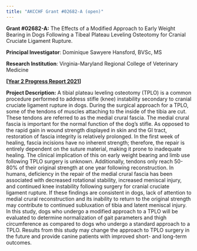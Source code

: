 ```yaml
---
title: "AKCCHF Grant #02682-A (open)"
---
```

**Grant #02682-A:**  The Effects of a Modified Approach to Early Weight Bearing in Dogs Following a Tibeal Plateau Leveling Osteotomy for Cranial Cruciate Ligament Rupture. 

**Principal Investigator**: Dominique Sawyere Hansford, BVSc, MS

**Research Institution**: Virginia-Maryland Regional College of Veterinary Medicine

**[[Year 2 Progress Report 2021](/files/akc02682amy2summary.pdf)]**

**Project Description:** A tibial plateau leveling osteotomy (TPLO) is a common procedure performed to address stifle (knee) instability secondary to cranial cruciate ligament rupture in dogs. During the surgical approach for a TPLO, some of the tendons of muscles attaching to the inside of the tibia are cut. These tendons are referred to as the medial crural fascia. The medial crural fascia is important for the normal function of the dog’s stifle. As opposed to the rapid gain in wound strength displayed in skin and the GI tract, restoration of fascia integrity is relatively prolonged. In the first week of healing, fascia incisions have no inherent strength; therefore, the repair is entirely dependent on the suture material, making it prone to inadequate healing. The clinical implication of this on early weight bearing and limb use following TPLO surgery is unknown. Additionally, tendons only reach 50-80% of their original strength at one year following reconstruction. In humans, deficiency in the repair of the medial crural fascia has been associated with decreased rotational stability, increased meniscal injury, and continued knee instability following surgery for cranial cruciate ligament rupture. If these findings are consistent in dogs, lack of attention to medial crural reconstruction and its inability to return to the original strength may contribute to continued subluxation of tibia and latent meniscal injury. In this study, dogs who undergo a modified approach to a TPLO will be evaluated to determine normalization of gait parameters and thigh circumference as compared to dogs who undergo a standard approach to a TPLO. Results from this study may change the approach to TPLO surgery in the future and provide canine patients with improved short- and long-term outcomes.